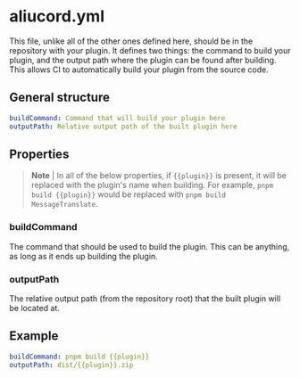 # aliucord.yml

This file, unlike all of the other ones defined here, should be in the repository with your plugin. It defines two things: the command to build your plugin, and the output path where the plugin can be found after building. This allows CI to automatically build your plugin from the source code.

## General structure

```yml
buildCommand: Command that will build your plugin here
outputPath: Relative output path of the built plugin here
```

## Properties

> **Note** |
> In all of the below properties, if `{{plugin}}` is present, it will be replaced with the plugin's name when building. For example, `pnpm build {{plugin}}` would be replaced with `pnpm build MessageTranslate`.

### buildCommand

The command that should be used to build the plugin. This can be anything, as long as it ends up building the plugin.

### outputPath

The relative output path (from the repository root) that the built plugin will be located at.

## Example

```yml
buildCommand: pnpm build {{plugin}}
outputPath: dist/{{plugin}}.zip
```
